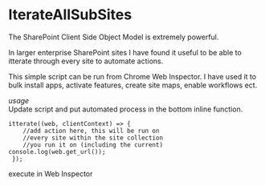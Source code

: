 # IterateAllSubSites
The SharePoint Client Side Object Model is extremely powerful. 

In larger enterprise SharePoint sites I have found it useful to be able to itterate through every site to automate actions.

This simple script can be run from Chrome Web Inspector. I have used it to bulk install apps, activate features, create site maps, enable workflows ect.

*usage*  
Update script and put automated process in the bottom inline function.

    itterate((web, clientContext) => {
        //add action here, this will be run on
        //every site within the site collection
        //you run it on (including the current)
	console.log(web.get_url());
     });



execute in Web Inspector

